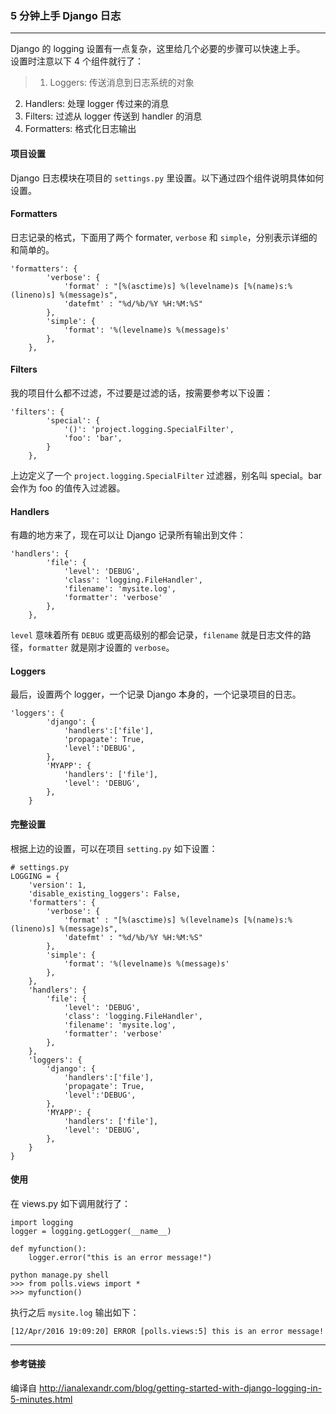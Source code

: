 ### 5 分钟上手 Django 日志

____

Django 的 logging 设置有一点复杂，这里给几个必要的步骤可以快速上手。  
设置时注意以下 4 个组件就行了：

> 1. Loggers: 传送消息到日志系统的对象
2. Handlers: 处理 logger 传过来的消息
3. Filters: 过滤从 logger 传送到 handler 的消息
4. Formatters: 格式化日志输出

#### 项目设置

Django 日志模块在项目的 `settings.py` 里设置。以下通过四个组件说明具体如何设置。

#### Formatters

日志记录的格式，下面用了两个 formater, `verbose` 和 `simple`，分别表示详细的和简单的。

```
'formatters': {
        'verbose': {
            'format' : "[%(asctime)s] %(levelname)s [%(name)s:%(lineno)s] %(message)s",
            'datefmt' : "%d/%b/%Y %H:%M:%S"
        },
        'simple': {
            'format': '%(levelname)s %(message)s'
        },
    },
```

#### Filters

我的项目什么都不过滤，不过要是过滤的话，按需要参考以下设置：

```
'filters': {
        'special': {
            '()': 'project.logging.SpecialFilter',
            'foo': 'bar',
        }
    },
```

上边定义了一个 `project.logging.SpecialFilter` 过滤器，别名叫 special。bar 会作为 foo 的值传入过滤器。

#### Handlers

有趣的地方来了，现在可以让 Django 记录所有输出到文件：

```
'handlers': {
        'file': {
            'level': 'DEBUG',
            'class': 'logging.FileHandler',
            'filename': 'mysite.log',
            'formatter': 'verbose'
        },
    },
```

`level` 意味着所有 `DEBUG` 或更高级别的都会记录，`filename` 就是日志文件的路径，`formatter` 就是刚才设置的 `verbose`。

#### Loggers

最后，设置两个 logger，一个记录 Django 本身的，一个记录项目的日志。

```
'loggers': {
        'django': {
            'handlers':['file'],
            'propagate': True,
            'level':'DEBUG',
        },
        'MYAPP': {
            'handlers': ['file'],
            'level': 'DEBUG',
        },
    }
```

#### 完整设置

根据上边的设置，可以在项目 `setting.py` 如下设置：

```
# settings.py
LOGGING = {
    'version': 1,
    'disable_existing_loggers': False,
    'formatters': {
        'verbose': {
            'format' : "[%(asctime)s] %(levelname)s [%(name)s:%(lineno)s] %(message)s",
            'datefmt' : "%d/%b/%Y %H:%M:%S"
        },
        'simple': {
            'format': '%(levelname)s %(message)s'
        },
    },
    'handlers': {
        'file': {
            'level': 'DEBUG',
            'class': 'logging.FileHandler',
            'filename': 'mysite.log',
            'formatter': 'verbose'
        },
    },
    'loggers': {
        'django': {
            'handlers':['file'],
            'propagate': True,
            'level':'DEBUG',
        },
        'MYAPP': {
            'handlers': ['file'],
            'level': 'DEBUG',
        },
    }
}
```

#### 使用

在 views.py 如下调用就行了：

```
import logging
logger = logging.getLogger(__name__)

def myfunction():
	logger.error("this is an error message!")
```

```
python manage.py shell
>>> from polls.views import *
>>> myfunction()
```

执行之后 `mysite.log` 输出如下：

```
[12/Apr/2016 19:09:20] ERROR [polls.views:5] this is an error message!
```

____

#### 参考链接

编译自 <http://ianalexandr.com/blog/getting-started-with-django-logging-in-5-minutes.html>

